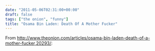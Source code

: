 ```yaml
---
date: "2011-05-06T02:31:00+00:00"
draft: false
tags: ["the onion", "funny"]
title: "Osama Bin Laden: Death Of A Mother Fucker"
---
```

From http://www.theonion.com/articles/osama-bin-laden-death-of-a-mother-fucker,20293/:



